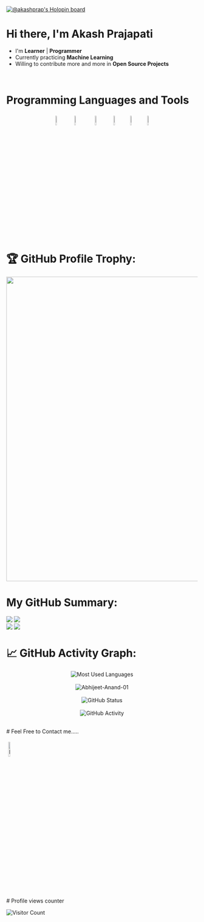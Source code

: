 [![@akashprap's Holopin board](https://holopin.me/akashprap)](https://holopin.io/@akashprap)

# Hi there, I'm Akash Prajapati
- I'm  **Learner** | **Programmer** 
- Currently practicing **Machine Learning**
- Willing to contribute more and more in **Open Source Projects**
 <br>
  
# Programming Languages and Tools
<p align="center">
  <img width="8%" style="padding.5px"  src="https://img.icons8.com/color/48/000000/python--v1.png"/>
	<img width="8%" style="padding:5px" src="https://img.icons8.com/color/240/000000/c-plus-plus-logo.png"/>
	<img width="8%" style="padding:5px"  src="https://img.icons8.com/color/48/000000/c.png"/>
	<img width="8%" style="padding.5px"  src="https://img.icons8.com/color/144/000000/visual-studio.png"/>
        <img width="8%" style="padding.5px"  src="https://img.icons8.com/cute-clipart/64/000000/canva-app.png"/>
	 <img width="8%" style="padding.5px"  src="https://img.icons8.com/color/48/000000/microsoft-powerpoint-2019--v1.png"/>

  # 🏆 GitHub Profile Trophy:
<p align="center">
<a href="https://github.com/ryo-ma/github-profile-trophy">
  <img width=800 src="https://github-profile-trophy.vercel.app/?username=akashprap&column=8&theme=darkhub&no-frame=true&no-bg=true"/>
</a>
</p>

# My GitHub Summary:
<p align="center">

![](http://github-profile-summary-cards.vercel.app/api/cards/repos-per-language?username=akashprap&theme=monokai)
![](http://github-profile-summary-cards.vercel.app/api/cards/most-commit-language?username=akashprap&theme=monokai)
<br>
![](http://github-profile-summary-cards.vercel.app/api/cards/stats?username=akashprap&theme=monokai)
![](http://github-profile-summary-cards.vercel.app/api/cards/productive-time?username=akashprap&theme=monokai&utcOffset=5)
 </p>
 </a>

		
 # 📈 GitHub Activity Graph:
 <p align="center">
<img src = "https://github-readme-stats.vercel.app/api/top-langs/?username=akashprap&show_icons=true&layout=compact&theme=algolia" alt="Most Used Languages"><br><br>
<img src = "https://github-readme-streak-stats.herokuapp.com?user=akashprap&theme=radical&ring=DD2727&fire=DD2727&dates=DD6227&sideNums=176FC5&sideLabels=1E90FF" alt="Abhijeet-Anand-01" /><br><br>
<img src="https://github-readme-stats.vercel.app/api?username=akashprap&count_private=true&show_icons=true&theme=algolia" alt="GitHub Status"/><br><br>
<img src = "https://lostgirljourney-on-github.herokuapp.com/graph?username=akashprap&theme=dracula&bg_color=000000&hide_border=true" alt="GitHub Activity" /><br><br>
 </p>
 # Feel Free to Contact me.....
<p align="centre">
	<a href="https://www.linkedin.com/in/akash-prajapati-0747a91ab/"><img alt="linkedin" width="10%" style="padding:5px" src="https://img.icons8.com/clouds/100/000000/linkedin.png"/></a>
</p>
# Profile views counter

![Visitor Count](https://profile-counter.glitch.me/{akashprap}/count.svg)
<a href="https://icons8.com/icon/40669/c++">

